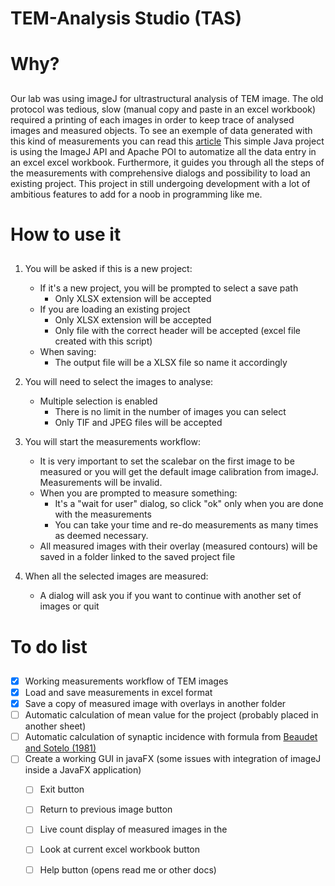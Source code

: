# TEM-Analysis Studio (TAS) <h1>

# Why? <h2>
Our lab was using imageJ for ultrastructural analysis of TEM image. The old protocol was tedious, slow (manual copy and
paste in an excel workbook) required a printing of each images in order to keep trace of analysed images and measured 
objects. To see an exemple of data generated with this kind of measurements you can read this [article](http://www.ncbi.nlm.nih.gov/pubmed/?term=26462663) This simple Java project is using the ImageJ API and Apache POI to automatize all the data entry in an excel 
excel workbook. Furthermore, it guides you through all the steps of the measurements with comprehensive dialogs and
possibility to load an existing project. This project in still undergoing development with a lot of ambitious features to
add for a noob in programming like me. 

# How to use it <h2>
1. You will be asked if this is a new project:

    * If it's a new project, you will be prompted to select a save path
        * Only XLSX extension will be accepted
    * If you are loading an existing project
        * Only XLSX extension will be accepted
        * Only file with the correct header will be accepted (excel file created with this script)
    * When saving:
        * The output file will be a XLSX file so name it accordingly

2. You will need to select the images to analyse:
    * Multiple selection is enabled
        * There is no limit in the number of images you can select
        * Only TIF and JPEG files will be accepted
        
3. You will start the measurements workflow:
    * It is very important to set the scalebar on the first image to be measured or you will get the default image calibration
    from imageJ. Measurements will be invalid.
    * When you are prompted to measure something:
        * It's a "wait for user" dialog, so click "ok" only when you are done with the measurements
        * You can take your time and re-do measurements as many times as deemed necessary.
    * All measured images with their overlay (measured contours) will be saved in a folder linked to the saved project file

4. When all the selected images are measured:
    * A dialog will ask you if you want to continue with another set of images or quit

# To do list <h2>

- [x] Working measurements workflow of TEM images
- [x] Load and save measurements in excel format
- [x] Save a copy of measured image with overlays in another folder
- [ ] Automatic calculation of mean value for the project (probably placed in another sheet)
- [ ] Automatic calculation of synaptic incidence with formula from [Beaudet and Sotelo (1981)](http://www.ncbi.nlm.nih.gov/pubmed/7214137) 
- [ ] Create a working GUI in javaFX (some issues with integration of imageJ inside a JavaFX application)
    - [ ] Exit button 
    - [ ] Return to previous image button
    - [ ] Live count display of measured images in the 
    - [ ] Look at current excel workbook button
    - [ ] Help button (opens read me or other docs)

